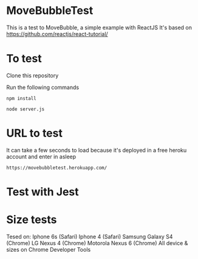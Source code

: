# MoveBubbleTest

This is a test to MoveBubble, a simple example with ReactJS
It's based on
  https://github.com/reactjs/react-tutorial/


# To test
  Clone this repository

  Run the following commands

    npm install

    node server.js

# URL to test
  It can take a few seconds to load because it's deployed in a free heroku account and enter in asleep

    https://movebubbletest.herokuapp.com/


# Test with Jest

  

# Size tests

  Tesed on:
    Iphone 6s           (Safari)
    Iphone 4            (Safari)
    Samsung Galaxy S4   (Chrome)
    LG Nexus 4          (Chrome)
    Motorola Nexus 6    (Chrome)
    All device & sizes on Chrome Developer Tools
